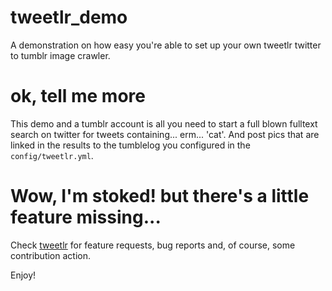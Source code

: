 # tweetlr_demo

A demonstration on how easy you're able to set up your own tweetlr twitter to tumblr image crawler. 

# ok, tell me more

This demo and a tumblr account is all you need to start a full blown fulltext search on twitter for tweets containing... erm... 'cat'. And post pics that are linked in the results to the tumblelog you configured in the `config/tweetlr.yml`.

# Wow, I'm stoked! but there's a little feature missing...

Check [tweetlr](http://github.com/5v3n/tweetlr) for feature requests, bug reports and, of course, some contribution action.

Enjoy!
